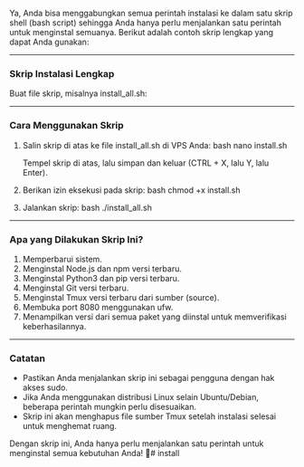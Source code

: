 Ya, Anda bisa menggabungkan semua perintah instalasi ke dalam satu skrip shell (bash script) sehingga Anda hanya perlu menjalankan satu perintah untuk menginstal semuanya. Berikut adalah contoh skrip lengkap yang dapat Anda gunakan:

---

### Skrip Instalasi Lengkap
Buat file skrip, misalnya install_all.sh:




---

### Cara Menggunakan Skrip
1. Salin skrip di atas ke file install_all.sh di VPS Anda:
   bash
   nano install.sh
   
   Tempel skrip di atas, lalu simpan dan keluar (CTRL + X, lalu Y, lalu Enter).

2. Berikan izin eksekusi pada skrip:
   bash
   chmod +x install.sh
   

3. Jalankan skrip:
   bash
   ./install_all.sh
   

---

### Apa yang Dilakukan Skrip Ini?
1. Memperbarui sistem.
2. Menginstal Node.js dan npm versi terbaru.
3. Menginstal Python3 dan pip versi terbaru.
4. Menginstal Git versi terbaru.
5. Menginstal Tmux versi terbaru dari sumber (source).
6. Membuka port 8080 menggunakan ufw.
7. Menampilkan versi dari semua paket yang diinstal untuk memverifikasi keberhasilannya.

---

### Catatan
- Pastikan Anda menjalankan skrip ini sebagai pengguna dengan hak akses sudo.
- Jika Anda menggunakan distribusi Linux selain Ubuntu/Debian, beberapa perintah mungkin perlu disesuaikan.
- Skrip ini akan menghapus file sumber Tmux setelah instalasi selesai untuk menghemat ruang.

Dengan skrip ini, Anda hanya perlu menjalankan satu perintah untuk menginstal semua kebutuhan Anda! 🚀# install
